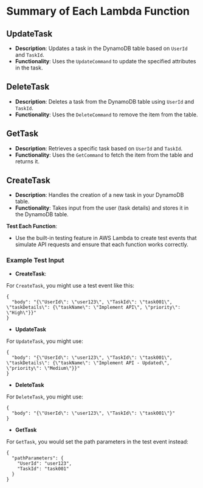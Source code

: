 # Summary of Each Lambda Function

## UpdateTask
- **Description**: Updates a task in the DynamoDB table based on `UserId` and `TaskId`.
- **Functionality**: Uses the `UpdateCommand` to update the specified attributes in the task.

## DeleteTask
- **Description**: Deletes a task from the DynamoDB table using `UserId` and `TaskId`.
- **Functionality**: Uses the `DeleteCommand` to remove the item from the table.

## GetTask
- **Description**: Retrieves a specific task based on `UserId` and `TaskId`.
- **Functionality**: Uses the `GetCommand` to fetch the item from the table and returns it.

## CreateTask
- **Description**: Handles the creation of a new task in your DynamoDB table.
- **Functionality**: Takes input from the user (task details) and stores it in the DynamoDB table.

**Test Each Function**:
   - Use the built-in testing feature in AWS Lambda to create test events that simulate API requests and ensure that each function works correctly.

### Example Test Input

-   **CreateTask**:

For `CreateTask`, you might use a test event like this:

```
{
  "body": "{\"UserId\": \"user123\", \"TaskId\": \"task001\", \"taskDetails\": {\"taskName\": \"Implement API\", \"priority\": \"High\"}}"
}
```
-   **UpdateTask**

For `UpdateTask`, you might use:

```
{
  "body": "{\"UserId\": \"user123\", \"TaskId\": \"task001\", \"taskDetails\": {\"taskName\": \"Implement API - Updated\", \"priority\": \"Medium\"}}"
}
```
-   **DeleteTask**

For `DeleteTask`, you might use:

```
{
  "body": "{\"UserId\": \"user123\", \"TaskId\": \"task001\"}"
}
```
-   **GetTask**

For `GetTask`, you would set the path parameters in the test event instead:

```
{
  "pathParameters": {
    "UserId": "user123",
    "TaskId": "task001"
  }
}
```